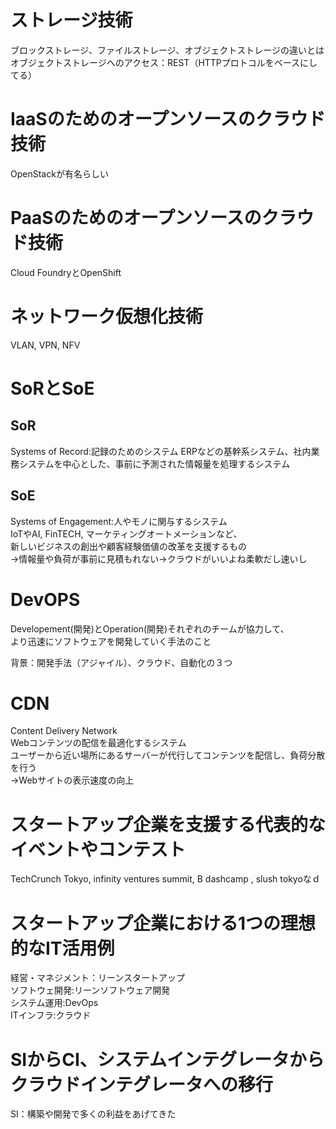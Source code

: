 # ストレージ技術

ブロックストレージ、ファイルストレージ、オブジェクトストレージの違いとは  
オブジェクトストレージへのアクセス：REST（HTTPプロトコルをベースにしてる）

# IaaSのためのオープンソースのクラウド技術

OpenStackが有名らしい  

# PaaSのためのオープンソースのクラウド技術

Cloud FoundryとOpenShift

# ネットワーク仮想化技術

VLAN, VPN, NFV

# SoRとSoE

## SoR
Systems of Record:記録のためのシステム
ERPなどの基幹系システム、社内業務システムを中心とした、事前に予測された情報量を処理するシステム

## SoE
Systems of Engagement:人やモノに関与するシステム  
IoTやAI, FinTECH, マーケティングオートメーションなど、  
新しいビジネスの創出や顧客経験価値の改革を支援するもの  
->情報量や負荷が事前に見積もれない->クラウドがいいよね柔軟だし速いし  

# DevOPS
Developement(開発)とOperation(開発)それぞれのチームが協力して、  
より迅速にソフトウェアを開発していく手法のこと  

背景：開発手法（アジャイル）、クラウド、自動化の３つ

# CDN
Content Delivery Network  
Webコンテンツの配信を最適化するシステム  
ユーザーから近い場所にあるサーバーが代行してコンテンツを配信し、負荷分散を行う  
->Webサイトの表示速度の向上  

# スタートアップ企業を支援する代表的なイベントやコンテスト

TechCrunch Tokyo, infinity ventures summit, B dashcamp , slush tokyoなｄ

# スタートアップ企業における1つの理想的なIT活用例

経営・マネジメント：リーンスタートアップ  
ソフトウェ開発:リーンソフトウェア開発  
システム運用:DevOps  
ITインフラ:クラウド

# SIからCI、システムインテグレータからクラウドインテグレータへの移行

SI：構築や開発で多くの利益をあげてきた